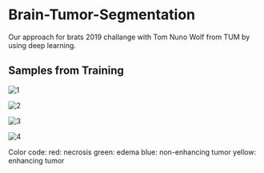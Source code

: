 # Brain-Tumor-Segmentation
Our approach for brats 2019 challange with Tom Nuno Wolf from TUM by using deep learning.

## Samples from Training


![1](https://user-images.githubusercontent.com/47353633/99363271-977aae00-28c5-11eb-9a88-b511b7d372c4.png)

![2](https://user-images.githubusercontent.com/47353633/99363442-ce50c400-28c5-11eb-9285-5015317244ce.png)

![3](https://user-images.githubusercontent.com/47353633/99363456-d3157800-28c5-11eb-9629-3c69fb447b5a.png)

![4](https://user-images.githubusercontent.com/47353633/99363467-d6a8ff00-28c5-11eb-86b2-c064ec7e4e31.png)

Color code: red: necrosis green: edema blue: non-enhancing tumor yellow: enhancing tumor
